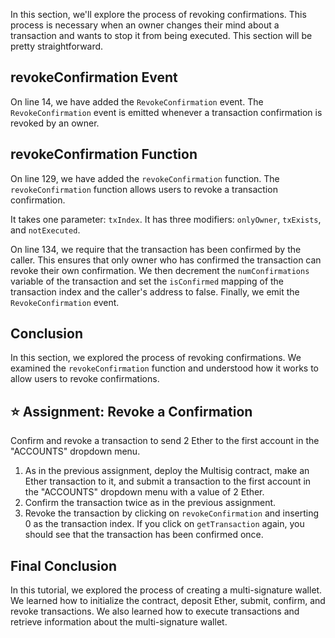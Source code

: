 In this section, we'll explore the process of revoking confirmations. This process is necessary when an owner changes their mind about a transaction and wants to stop it from being executed. This section will be pretty straightforward. 

## revokeConfirmation Event
On line 14, we have added the `RevokeConfirmation` event. The `RevokeConfirmation` event is emitted whenever a transaction confirmation is revoked by an owner. 

## revokeConfirmation Function
On line 129, we have added the `revokeConfirmation` function. The `revokeConfirmation` function allows users to revoke a transaction confirmation. 

It takes one parameter: `txIndex`. It has three modifiers: `onlyOwner`, `txExists`, and `notExecuted`. 

On line 134, we require that the transaction has been confirmed by the caller. This ensures that only owner who has confirmed the transaction can revoke their own confirmation.
We then decrement the `numConfirmations` variable of the transaction and set the `isConfirmed` mapping of the transaction index and the caller's address to false. Finally, we emit the `RevokeConfirmation` event.

## Conclusion
In this section, we explored the process of revoking confirmations. We examined the `revokeConfirmation` function and understood how it works to allow users to revoke confirmations.

## ⭐️ Assignment: Revoke a Confirmation
Confirm and revoke a transaction to send 2 Ether to the first account in the "ACCOUNTS" dropdown menu.

1. As in the previous assignment, deploy the Multisig contract, make an Ether transaction to it, and submit a transaction to the first account in the "ACCOUNTS" dropdown menu with a value of 2 Ether.
2. Confirm the transaction twice as in the previous assignment.
3. Revoke the transaction by clicking on `revokeConfirmation` and inserting 0 as the transaction index. If you click on `getTransaction` again, you should see that the transaction has been confirmed once.

## Final Conclusion
In this tutorial, we explored the process of creating a multi-signature wallet. We learned how to initialize the contract, deposit Ether, submit, confirm, and revoke transactions. We also learned how to execute transactions and retrieve information about the multi-signature wallet.